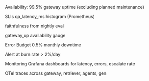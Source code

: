 Availability: 99.5% gateway uptime (excluding planned maintenance)

SLIs
qa_latency_ms histogram (Prometheus)

faithfulness from nightly eval

gateway_up availability gauge

Error Budget
0.5% monthly downtime

Alert at burn rate > 2%/day

Monitoring
Grafana dashboards for latency, errors, escalate rate

OTel traces across gateway, retriever, agents, gen